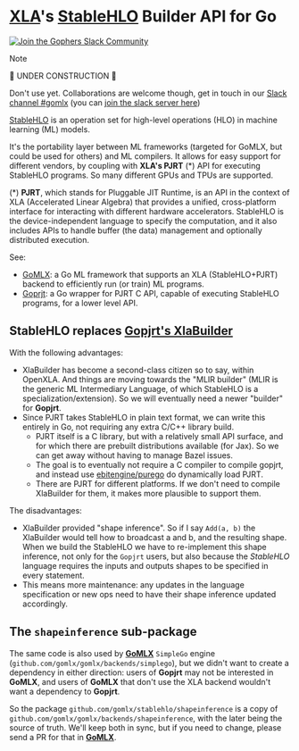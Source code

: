 # [XLA](https://openxla.org/)'s [StableHLO](https://openxla.org/stablehlo) Builder API for Go

[![Join the Gophers Slack Community](https://img.shields.io/badge/Slack-4A154B?style=for-the-badge&logo=slack&logoColor=white)](https://app.slack.com/client/T029RQSE6/C08TX33BX6U)

> [!Note]
> 🚧 UNDER CONSTRUCTION 🚧
> 
> Don't use yet. Collaborations are welcome though, get in touch 
> in our [Slack channel #gomlx](https://app.slack.com/client/T029RQSE6/C08TX33BX6U)
> (you can [join the slack server here](https://invite.slack.golangbridge.org/))

[StableHLO](https://openxla.org/stablehlo) is an operation set for high-level operations (HLO) in machine learning (ML) models. 

It's the portability layer between ML frameworks (targeted for GoMLX, but could be used for others) and ML
compilers. It allows for easy support for different vendors, by coupling with **XLA's PJRT** (*) API for executing
StableHLO programs. So many different GPUs and TPUs are supported.

(*) **PJRT**, which stands for Pluggable JIT Runtime, is an API in the context of XLA (Accelerated Linear Algebra)
that provides a unified, cross-platform interface for interacting with different hardware accelerators. 
StableHLO is the device-independent language to specify the computation, and it also includes APIs to handle
buffer (the data) management and optionally distributed execution.

See:

* [GoMLX](https://github.com/gomlx/gomlx): a Go ML framework that supports an XLA (StableHLO+PJRT) backend to
  efficiently run (or train) ML programs.
* [Goprjt](https://github.com/gomlx/gopjrt): a Go wrapper for PJRT C API, capable of executing StableHLO programs,
  for a lower level API.



## StableHLO replaces [Gopjrt's XlaBuilder](https://github.com/gomlx/gopjrt/tree/main/xlabuilder)

With the following advantages:

* XlaBuilder has become a second-class citizen so to say, within OpenXLA. 
  And things are moving towards the "MLIR builder" (MLIR is the generic ML Intermediary Language, of which StableHLO 
  is a specialization/extension).
  So we will eventually need a newer "builder" for **Gopjrt**.
* Since PJRT takes StableHLO in plain text format, we can write this entirely in Go, not requiring any extra
  C/C++ library build. 
  * PJRT itself is a C library, but with a relatively small API surface, and for which
    there are prebuilt distributions available (for Jax). So we can get away without having to manage Bazel issues.
  * The goal is to eventually not require a C compiler to compile gopjrt, and instead
    use [ebitengine/purego](https://github.com/ebitengine/purego) do dynamically load PJRT.
  * There are PJRT for different platforms. If we don't need to compile XlaBuilder for them, it makes more plausible
    to support them.
 
The disadvantages:

* XlaBuilder provided "shape inference". So if I say `Add(a, b)` the XlaBuilder would tell how to broadcast
  a and b, and the resulting shape. When we build the StableHLO we have to re-implement this shape inference,
  not only for the `Gopjrt` users, but also because the *StableHLO* language requires the inputs and outputs shapes
  to be specified in every statement.
* This means more maintenance: any updates in the language specification or new ops need to have their shape inference
  updated accordingly.

## The `shapeinference` sub-package

The same code is also used by [**GoMLX**](https://github.com/gomlx/gomlx) `SimpleGo` engine 
(`github.com/gomlx/gomlx/backends/simplego`), but we didn't want to create a dependency in either direction:
users of **Gopjrt** may not be interested in **GoMLX**, and users of **GoMLX** that don't use the XLA backend
wouldn't want a dependency to **Gopjrt**. 

So the package `github.com/gomlx/stablehlo/shapeinference` is a copy of 
`github.com/gomlx/gomlx/backends/shapeinference`, with the later being the source of truth. We'll keep both in sync,
but if you need to change, please send a PR for that in [**GoMLX**](https://github.com/gomlx/gomlx).